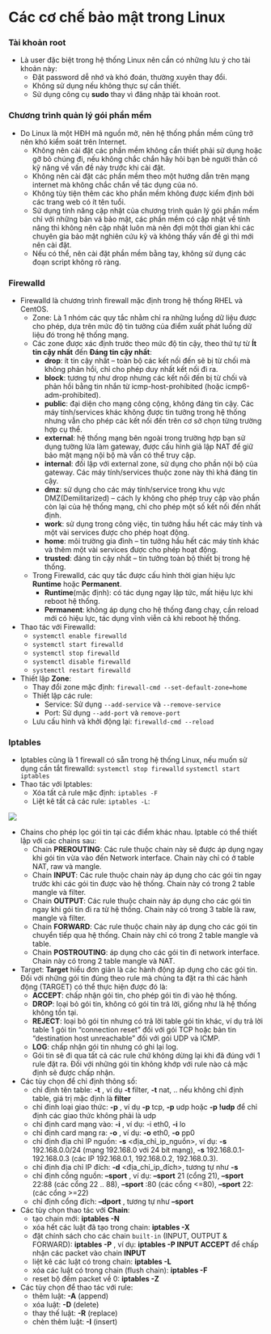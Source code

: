 # Các cơ chế bảo mật trong Linux
### Tài khoản root
- Là user đặc biệt trong hệ thống Linux nên cần có những lưu ý cho tài khoản này:
	- Đặt password dễ nhớ và khó đoán, thường xuyên thay đổi.
	- Không sử dụng nếu không thực sự cần thiết.
	- Sử dụng công cụ **sudo** thay vì đăng nhập tài khoản root.

### Chương trình quản lý gói phần mềm
- Do Linux là một HĐH mã nguồn mở, nên hệ thống phần mềm cũng trở nên khó kiểm soát trên Internet.
    - Không nên cài đặt các phần mềm không cần thiết phải sử dụng hoặc gỡ bỏ chúng đi, nếu không chắc chắn hãy hỏi bạn bè người thân có kỹ năng về vấn đề này trước khi cài đặt.
    - Không nên cài đặt các phần mềm theo một hướng dẫn trên mạng internet mà không chắc chắn về tác dụng của nó.
    - Không tùy tiện thêm các kho phần mềm không được kiểm định bởi các trang web có ít tên tuổi.
    - Sử dụng tính năng cập nhật của chương trình quản lý gói phần mềm chỉ với những bản vá bảo mật, các phần mềm có cập nhật về tính năng thì không nên cập nhật luôn mà nên đợi một thời gian khi các chuyên gia bảo mật nghiên cứu kỹ và không thấy vấn đề gì thì mới nên cài đặt.
    - Nếu có thể, nên cài đặt phần mềm bằng tay, không sử dụng các đoạn script không rõ ràng.

### Firewalld
- Firewalld là chương trình firewall mặc định trong hệ thống RHEL và CentOS.
	- Zone: Là 1 nhóm các quy tắc nhằm chỉ ra những luồng dữ liệu được cho phép, dựa trên mức độ tin tưởng của điểm xuất phát luồng dữ liệu đó trong hệ thống mạng.
	- Các zone được xác định trước theo mức độ tin cậy, theo thứ tự từ **Ít tin cậy nhất** đến **Đáng tin cậy nhất**:
		- **drop**: ít tin cậy nhất – toàn bộ các kết nối đến sẽ bị từ chối mà không phản hồi, chỉ cho phép duy nhất kết nối đi ra.
    	- **block**: tương tự như drop nhưng các kết nối đến bị từ chối và phản hồi bằng tin nhắn từ icmp-host-prohibited (hoặc icmp6-adm-prohibited).
    	- **public**: đại diện cho mạng công cộng, không đáng tin cậy. Các máy tính/services khác không được tin tưởng trong hệ thống nhưng vẫn cho phép các kết nối đến trên cơ sở chọn từng trường hợp cụ thể.
		- **external**: hệ thống mạng bên ngoài trong trường hợp bạn sử dụng tường lửa làm gateway, được cấu hình giả lập NAT để giữ bảo mật mạng nội bộ mà vẫn có thể truy cập.
    	- **internal**: đối lập với external zone, sử dụng cho phần nội bộ của gateway. Các máy tính/services thuộc zone này thì khá đáng tin cậy.
    	- **dmz**: sử dụng cho các máy tính/service trong khu vực DMZ(Demilitarized) – cách ly không cho phép truy cập vào phần còn lại của hệ thống mạng, chỉ cho phép một số kết nối đến nhất định.
		- **work**: sử dụng trong công việc, tin tưởng hầu hết các máy tính và một vài services được cho phép hoạt động.
    	- **home**: môi trường gia đình – tin tưởng hầu hết các máy tính khác và thêm một vài services được cho phép hoạt động.
    	- **trusted**: đáng tin cậy nhất – tin tưởng toàn bộ thiết bị trong hệ thống.
	- Trong Firewalld, các quy tắc được cấu hình thời gian hiệu lực **Runtime** hoặc **Permanent**.
		- **Runtime**(mặc định): có tác dụng ngay lập tức, mất hiệu lực khi reboot hệ thống.
    	- **Permanent**: không áp dụng cho hệ thống đang chạy, cần reload mới có hiệu lực, tác dụng vĩnh viễn cả khi reboot hệ thống.
- Thao tác với Firewalld:
	- `systemctl enable firewalld`
	- `systemctl start firewalld`
	- `systemctl stop firewalld`
	- `systemctl disable firewalld`
	- `systemctl restart firewalld`
- Thiết lập **Zone**:
	- Thay đổi zone mặc định: `firewall-cmd --set-default-zone=home`
	- Thiết lập các rule:
		- Service: Sử dụng `--add-service` và `--remove-service`
		- Port: Sử dụng `--add-port` và `remove-port`
	- Lưu cấu hình và khởi động lại: `firewalld-cmd --reload`

### Iptables
- Iptables cũng là 1 firewall có sẵn trong hệ thống Linux, nếu muốn sử dụng cần tắt firewalld:
`systemctl stop firewalld`
`systemctl start iptables`
- Thao tác với Iptables:
	- Xóa tất cả rule mặc định: `iptables -F`
	- Liệt kê tất cả các rule: `iptables -L`:
<img src="https://i.imgur.com/s0ZNJmy.png">

- Chains cho phép lọc gói tin tại các điểm khác nhau. Iptable có thể thiết lập với các chains sau:
	- Chain **PREROUTING**: Các rule thuộc chain này sẽ được áp dụng ngay khi gói tin vừa vào đến Network interface. Chain này chỉ có ở table NAT, raw và mangle.
	- Chain **INPUT**: Các rule thuộc chain này áp dụng cho các gói tin ngay trước khi các gói tin được vào hệ thống. Chain này có trong 2 table mangle và filter.
	- Chain **OUTPUT**: Các rule thuộc chain này áp dụng cho các gói tin ngay khi gói tin đi ra từ hệ thống. Chain này có trong 3 table là raw, mangle và filter.
	- Chain **FORWARD**: Các rule thuộc chain này áp dụng cho các gói tin chuyển tiếp qua hệ thống. Chain này chỉ có trong 2 table mangle và table.
	- Chain **POSTROUTING**: áp dụng cho các gói tin đi network interface. Chain này có trong 2 table mangle và NAT.
- Target: **Target** hiểu đơn giản là các hành động áp dụng cho các gói tin. Đối với những gói tin đúng theo rule mà chúng ta đặt ra thì các hành động (TARGET) có thể thực hiện được đó là:
	- **ACCEPT**: chấp nhận gói tin, cho phép gói tin đi vào hệ thống.
	- **DROP**: loại bỏ gói tin, không có gói tin trả lời, giống như là hệ thống không tồn tại.
	- **REJECT**: loại bỏ gói tin nhưng có trả lời table gói tin khác, ví dụ trả lời table 1 gói tin “connection reset” đối với gói TCP hoặc bản tin “destination host unreachable” đối với gói UDP và ICMP.
	- **LOG**: chấp nhận gói tin nhưng có ghi lại log.
	- Gói tin sẽ đi qua tất cả các rule chứ không dừng lại khi đã đúng với 1 rule đặt ra. Đối với những gói tin không khớp với rule nào cả mặc định sẽ được chấp nhận.
- Các tùy chọn để chỉ định thông số:
	- chỉ định tên table: **-t** , ví dụ **-t** filter, **-t** nat, .. nếu không chỉ định table, giá trị mặc định là **filter**
	- chỉ đinh loại giao thức: **-p** , ví dụ **-p** tcp, **-p** udp hoặc **-p !udp** để chỉ định các giao thức không phải là udp
	- chỉ định card mạng vào: **-i** , ví dụ: -i eth0, **-i** lo
	- chỉ định card mạng ra: **-o** , ví dụ: **-o** eth0, **-o** pp0
	- chỉ định địa chỉ IP nguồn: **-s** <địa_chỉ_ip_nguồn>, ví dụ: **-s** 192.168.0.0/24 (mạng 192.168.0 với 24 bít mạng), **-s** 192.168.0.1-192.168.0.3 (các IP 192.168.0.1, 192.168.0.2, 192.168.0.3).
	- chỉ định địa chỉ IP đích: **-d** <địa_chỉ_ip_đích>, tương tự như **-s**
	- chỉ định cổng nguồn: **–sport** , ví dụ: **–sport** 21 (cổng 21), **–sport** 22:88 (các cổng 22 .. 88), **–sport** :80 (các cổng <=80), **–sport** 22: (các cổng >=22)
	- chỉ định cổng đích: **–dport** , tương tự như **–sport**
- Các tùy chọn thao tác với **Chain**:
	- tạo chain mới: **iptables -N**
	- xóa hết các luật đã tạo trong chain: **iptables -X**
	- đặt chính sách cho các chain `built-in` (INPUT, OUTPUT & FORWARD): **iptables -P** , ví dụ: **iptables -P INPUT ACCEPT** để chấp nhận các packet vào chain **INPUT**
	- liệt kê các luật có trong chain: **iptables -L**
	- xóa các luật có trong chain (flush chain): **iptables -F**
	- reset bộ đếm packet về 0: **iptables -Z**
- Các tùy chọn để thao tác với rule:
	- thêm luật: **-A** (append)
	- xóa luật: **-D** (delete)
	- thay thế luật: **-R** (replace)
	- chèn thêm luật: **-I** (insert)

